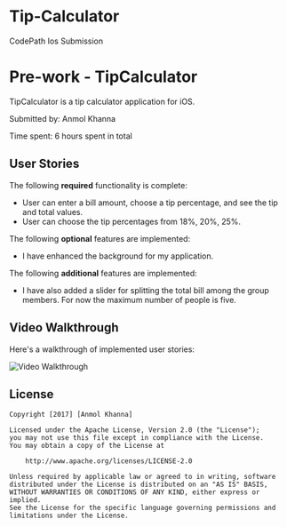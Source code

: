 # Tip-Calculator
CodePath Ios Submission

# Pre-work - TipCalculator

TipCalculator is a tip calculator application for iOS.

Submitted by: Anmol Khanna

Time spent: 6 hours spent in total

## User Stories

The following **required** functionality is complete:

* User can enter a bill amount, choose a tip percentage, and see the tip and total values.
* User can choose the tip percentages from 18%, 20%, 25%.


The following **optional** features are implemented:
*  I have enhanced the background for my application.

The following **additional** features are implemented:

*  I have also added a slider for splitting the total bill among the group members. For now the maximum number of people is five.

## Video Walkthrough 

Here's a walkthrough of implemented user stories:

<img src='http://i.imgur.com/FGNOY3b.gif' title='Video Walkthrough' width='' alt='Video Walkthrough' />

## License

    Copyright [2017] [Anmol Khanna]

    Licensed under the Apache License, Version 2.0 (the "License");
    you may not use this file except in compliance with the License.
    You may obtain a copy of the License at

        http://www.apache.org/licenses/LICENSE-2.0

    Unless required by applicable law or agreed to in writing, software
    distributed under the License is distributed on an "AS IS" BASIS,
    WITHOUT WARRANTIES OR CONDITIONS OF ANY KIND, either express or implied.
    See the License for the specific language governing permissions and
    limitations under the License.



